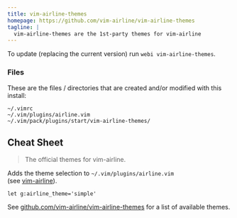 ```yaml
---
title: vim-airline-themes
homepage: https://github.com/vim-airline/vim-airline-themes
tagline: |
  vim-airline-themes are the 1st-party themes for vim-airline
---
```


To update (replacing the current version) run `webi vim-airline-themes`.

### Files

These are the files / directories that are created and/or modified with this
install:

```text
~/.vimrc
~/.vim/plugins/airline.vim
~/.vim/pack/plugins/start/vim-airline-themes/
```

## Cheat Sheet

> The official themes for vim-airline.

Adds the theme selection to `~/.vim/plugins/airline.vim` \
(see [vim-airline](../vim-airline/)).

```vim
let g:airline_theme='simple'
```

See
[github.com/vim-airline/vim-airline-themes](https://github.com/vim-airline/vim-airline-themes)
for a list of available themes.
